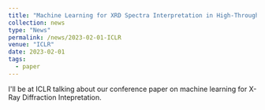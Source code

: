 ```yaml
---
title: "Machine Learning for XRD Spectra Interpretation in High-Throughput Material Science"
collection: news
type: "News"
permalink: /news/2023-02-01-ICLR
venue: "ICLR"
date: 2023-02-01
tags:
  - paper
---
```

I'll be at ICLR talking about our conference paper on machine learning for X-Ray Diffraction Intepretation.